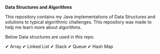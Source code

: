 **Data Structures and Algorithms**

This repository contains my Java implementations of Data Structures and solutions to typical algorithmic challenges. This repository was made to help me learn more about algorithms.

Below Data structures are used in this repo.

✔ Array
✔ Linked List
✔ Stack
✔ Queue
✔ Hash Map




